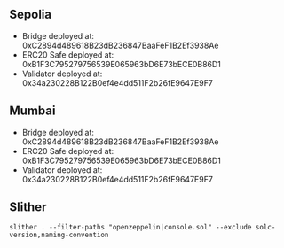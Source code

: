 ## Sepolia

- Bridge deployed at: 0xC2894d489618B23dB236847BaaFeF1B2Ef3938Ae
- ERC20 Safe deployed at: 0xB1F3C795279756539E065963bD6E73bECE0B86D1
- Validator deployed at: 0x34a230228B122B0ef4e4dd511F2b26fE9647E9F7

## Mumbai

- Bridge deployed at: 0xC2894d489618B23dB236847BaaFeF1B2Ef3938Ae
- ERC20 Safe deployed at: 0xB1F3C795279756539E065963bD6E73bECE0B86D1
- Validator deployed at: 0x34a230228B122B0ef4e4dd511F2b26fE9647E9F7

## Slither

```
slither . --filter-paths "openzeppelin|console.sol" --exclude solc-version,naming-convention
```
